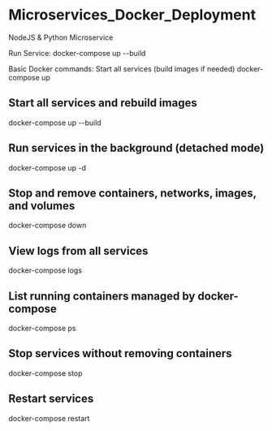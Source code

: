 # Microservices_Docker_Deployment
NodeJS &amp; Python Microservice

Run Service:
docker-compose up --build

Basic Docker commands:
Start all services (build images if needed)
docker-compose up

## Start all services and rebuild images
docker-compose up --build

## Run services in the background (detached mode)
docker-compose up -d

## Stop and remove containers, networks, images, and volumes
docker-compose down

## View logs from all services
docker-compose logs

## List running containers managed by docker-compose
docker-compose ps

## Stop services without removing containers
docker-compose stop

## Restart services
docker-compose restart
